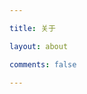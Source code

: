 ```yaml
---

title: 关于

layout: about

comments: false

---
```

<!-- fontawesome图标的依赖，主题自带的不用加这行 -->

<link rel="stylesheet" href="https://cdn1.tianli0.top/npm/@fortawesome/fontawesome-free/css/all.min.css">

<!-- 友链朋友圈样式 -->

<link rel="stylesheet" href="https://cdn1.tianli0.top/gh/Rock-Candy-Tea/hexo-friendcircle-demo@main/css/akilar-SAO.css">

<!-- 挂载友链朋友圈的容器 -->

<div id="fcircleContainer"></div>

<!-- 全局引入友链朋友圈配置项 -->

<script>

  // 全局变量声明区域

  var fdata = {

    apiurl: 'https://pyq.202271.xyz/all',

    initnumber: 20, //【可选】页面初始化展示文章数量

    stepnumber: 10,//【可选】每次加载增加的篇数

    error_img: 'https://avatars.githubusercontent.com/u/109055045?s=96&v=4' //【可选】头像加载失败时默认显示的头像

  }

  //存入本地存储

  localStorage.setItem("fdatalist",JSON.stringify(fdata))

</script>

<!-- 全局引入抓取方法 -->

<script defer src="https://cdn1.tianli0.top/gh/Rock-Candy-Tea/hexo-friendcircle-demo@main/js/fetch.js"></script>

<!-- 局部引入页面元素生成方法 -->

<script async src="https://cdn1.tianli0.top/gh/Rock-Candy-Tea/hexo-friendcircle-demo@main/js/fcircle.js" charset="utf-8"></script>    <!-- js -->
